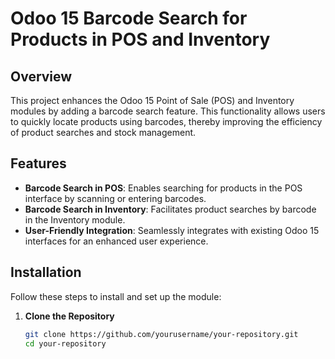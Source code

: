 # Odoo 15 Barcode Search for Products in POS and Inventory

## Overview

This project enhances the Odoo 15 Point of Sale (POS) and Inventory modules by adding a barcode search feature. This functionality allows users to quickly locate products using barcodes, thereby improving the efficiency of product searches and stock management.

## Features

- **Barcode Search in POS**: Enables searching for products in the POS interface by scanning or entering barcodes.
- **Barcode Search in Inventory**: Facilitates product searches by barcode in the Inventory module.
- **User-Friendly Integration**: Seamlessly integrates with existing Odoo 15 interfaces for an enhanced user experience.

## Installation

Follow these steps to install and set up the module:

1. **Clone the Repository**

   ```bash
   git clone https://github.com/yourusername/your-repository.git
   cd your-repository

